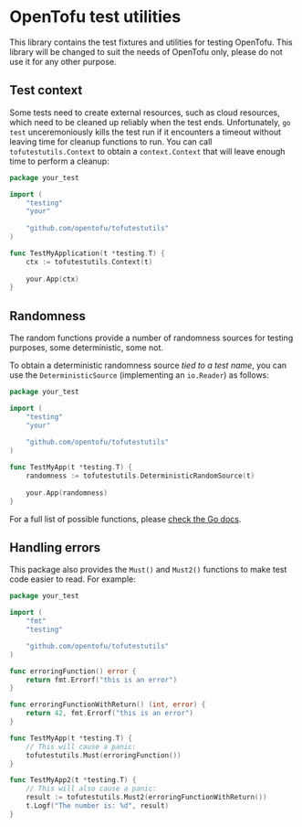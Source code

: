 # OpenTofu test utilities

This library contains the test fixtures and utilities for testing OpenTofu. This library will be changed to suit the needs of OpenTofu only, please do not use it for any other purpose.

## Test context

Some tests need to create external resources, such as cloud resources, which need to be cleaned up reliably when the test ends. Unfortunately, `go test` unceremoniously kills the test run if it encounters a timeout without leaving time for cleanup functions to run. You can call `tofutestutils.Context` to obtain a `context.Context` that will leave enough time to perform a cleanup:

```go
package your_test

import (
	"testing"
	"your"
	
	"github.com/opentofu/tofutestutils"
)

func TestMyApplication(t *testing.T) {
	ctx := tofutestutils.Context(t)
	
	your.App(ctx)
}
```

## Randomness

The random functions provide a number of randomness sources for testing purposes, some deterministic, some not.

To obtain a deterministic randomness source *tied to a test name*, you can use the `DeterministicSource` (implementing an `io.Reader`) as follows:

```go
package your_test

import (
	"testing"
	"your"
	
	"github.com/opentofu/tofutestutils"
)

func TestMyApp(t *testing.T) {
	randomness := tofutestutils.DeterministicRandomSource(t)
	
    your.App(randomness)	
}
```

For a full list of possible functions, please [check the Go docs](https://pkg.go.dev/github.com/opentofu/tofutestutils).

## Handling errors

This package also provides the `Must()` and `Must2()` functions to make test code easier to read. For example:

```go
package your_test

import (
	"fmt"
	"testing"

	"github.com/opentofu/tofutestutils"
)

func erroringFunction() error {
	return fmt.Errorf("this is an error")
}

func erroringFunctionWithReturn() (int, error) {
	return 42, fmt.Errorf("this is an error")
}

func TestMyApp(t *testing.T) {
	// This will cause a panic:
	tofutestutils.Must(erroringFunction())
}

func TestMyApp2(t *testing.T) {
	// This will also cause a panic:
	result := tofutestutils.Must2(erroringFunctionWithReturn())
	t.Logf("The number is: %d", result)
}
```